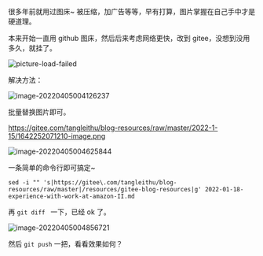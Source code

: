 很多年前就用过图床~ 被压缩，加广告等等，早有打算，图片掌握在自己手中才是硬道理。



本来开始一直用 github 图床，然后后来考虑网络更快，改到 gitee，没想到没用多久，就挂了。



![picture-load-failed](/Users/tanglei/github/hexo.tanglei.name/resources/fix-gitee-pictures-link/picture-load-failed.png)![]()



解决方法：

![image-20220405004126237](/Users/tanglei/github/hexo.tanglei.name/resources/fix-gitee-pictures-link/image-20220405004126237.png)



批量替换图片即可。 

https://gitee.com/tangleithu/blog-resources/raw/master/2022-1-15/1642252071210-image.png



![image-20220405004625844](/Users/tanglei/github/hexo.tanglei.name/resources/fix-gitee-pictures-link/image-20220405004625844.png)

一条简单的命令行即可搞定~

``````shell
sed -i "" 's|https://gitee\.com/tangleithu/blog-resources/raw/master|/resources/gitee-blog-resources|g' 2022-01-18-experience-with-work-at-amazon-II.md
``````

再 `git diff ` 一下，已经 ok 了。 

![image-20220405004856721](/Users/tanglei/github/hexo.tanglei.name/resources/fix-gitee-pictures-link/image-20220405004856721.png)

然后 `git push` 一把，看看效果如何？



